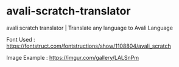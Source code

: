 # avali-scratch-translator
avali scratch translator | Translate any language to Avali Language


Font Used : https://fontstruct.com/fontstructions/show/1108804/avali_scratch

Image Example : https://imgur.com/gallery/LALSnPm
